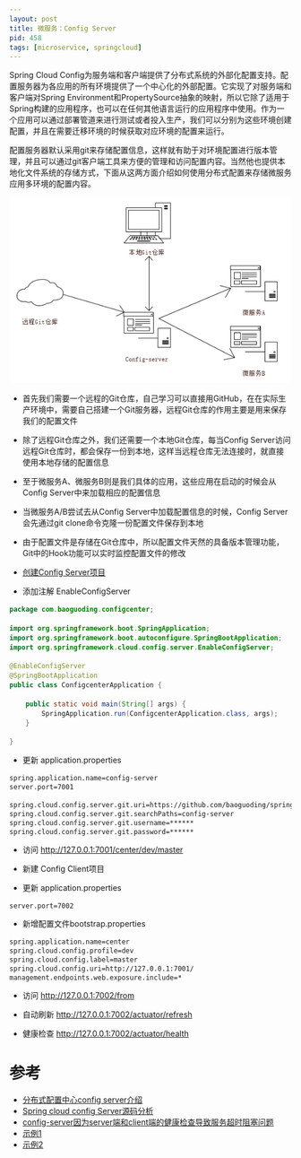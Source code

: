 ```yaml
---
layout: post
title: 微服务：Config Server
pid: 458
tags: [microservice, springcloud]
---
```


Spring Cloud Config为服务端和客户端提供了分布式系统的外部化配置支持。配置服务器为各应用的所有环境提供了一个中心化的外部配置。它实现了对服务端和客户端对Spring Environment和PropertySource抽象的映射，所以它除了适用于Spring构建的应用程序，也可以在任何其他语言运行的应用程序中使用。作为一个应用可以通过部署管道来进行测试或者投入生产，我们可以分别为这些环境创建配置，并且在需要迁移环境的时候获取对应环境的配置来运行。

配置服务器默认采用git来存储配置信息，这样就有助于对环境配置进行版本管理，并且可以通过git客户端工具来方便的管理和访问配置内容。当然他也提供本地化文件系统的存储方式，下面从这两方面介绍如何使用分布式配置来存储微服务应用多环境的配置内容。

![](/uploads/2019/08/15-01.png)

+ 首先我们需要一个远程的Git仓库，自己学习可以直接用GitHub，在在实际生产环境中，需要自己搭建一个Git服务器，远程Git仓库的作用主要是用来保存我们的配置文件
+ 除了远程Git仓库之外，我们还需要一个本地Git仓库，每当Config Server访问远程Git仓库时，都会保存一份到本地，这样当远程仓库无法连接时，就直接使用本地存储的配置信息
+ 至于微服务A、微服务B则是我们具体的应用，这些应用在启动的时候会从Config Server中来加载相应的配置信息
+ 当微服务A/B尝试去从Config Server中加载配置信息的时候，Config Server会先通过git clone命令克隆一份配置文件保存到本地
+ 由于配置文件是存储在Git仓库中，所以配置文件天然的具备版本管理功能，Git中的Hook功能可以实时监控配置文件的修改



+ [创建Config Server项目](https://start.spring.io/)
+ 添加注解 EnableConfigServer

```java
package com.baoguoding.configcenter;

import org.springframework.boot.SpringApplication;
import org.springframework.boot.autoconfigure.SpringBootApplication;
import org.springframework.cloud.config.server.EnableConfigServer;

@EnableConfigServer
@SpringBootApplication
public class ConfigcenterApplication {

	public static void main(String[] args) {
		SpringApplication.run(ConfigcenterApplication.class, args);
	}

}
```

+ 更新 application.properties

```config
spring.application.name=config-server
server.port=7001

spring.cloud.config.server.git.uri=https://github.com/baoguoding/springcloud
spring.cloud.config.server.git.searchPaths=config-server
spring.cloud.config.server.git.username=******
spring.cloud.config.server.git.password=******
```

+ 访问 http://127.0.0.1:7001/center/dev/master
+ 新建 Config Client项目

+ 更新 application.properties

```properties
server.port=7002
```

+ 新增配置文件bootstrap.properties

```properties
spring.application.name=center
spring.cloud.config.profile=dev
spring.cloud.config.label=master
spring.cloud.config.uri=http://127.0.0.1:7001/
management.endpoints.web.exposure.include=*
```

+ 访问 http://127.0.0.1:7002/from

+ 自动刷新 http://127.0.0.1:7002/actuator/refresh
+ 健康检查 http://127.0.0.1:7002/actuator/health

# 参考
+ [分布式配置中心config server介绍](https://www.cnblogs.com/duanxz/p/3512408.html)
+ [Spring cloud config Server源码分析](https://www.cnblogs.com/duanxz/p/3510159.html)
+ [config-server因为server端和client端的健康检查导致服务超时阻塞问题](https://www.cnblogs.com/duanxz/p/11272215.html)
+ [示例1](https://github.com/baoguoding/springcloud)
+ [示例2](https://github.com/baoguoding/config-server)